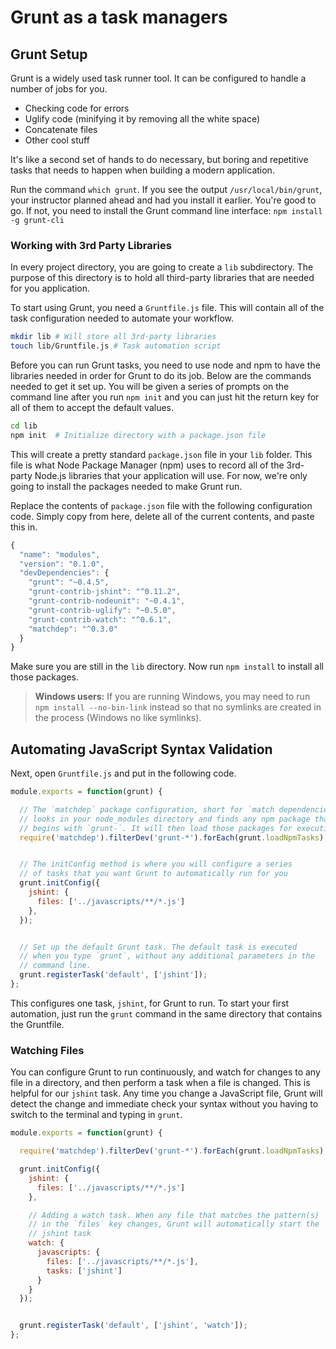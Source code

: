 # Grunt as a task managers

## Grunt Setup

Grunt is a widely used task runner tool. It can be configured to handle a number of jobs for you.

 * Checking code for errors
 * Uglify code (minifying it by removing all the white space)
 * Concatenate files
 * Other cool stuff

 It's like a second set of hands to do necessary, but boring and repetitive tasks that needs to happen when building a modern application.

Run the command `which grunt`. If you see the output `/usr/local/bin/grunt`, your instructor planned ahead and had you install it earlier. You're good to go. If not, you need to install the Grunt command line interface: `npm install -g grunt-cli`

### Working with 3rd Party Libraries

In every project directory, you are going to create a `lib` subdirectory. The purpose of this directory is to hold all third-party libraries that are needed for you application.

To start using Grunt, you need a `Gruntfile.js` file. This will contain all of the task configuration needed to automate your workflow.

```bash
mkdir lib # Will store all 3rd-party libraries
touch lib/Gruntfile.js # Task automation script
```

Before you can run Grunt tasks, you need to use node and npm to have the libraries needed in order for Grunt to do its job. Below are the commands needed to get it set up. You will be given a series of prompts on the command line after you run `npm init` and you can just hit the return key for all of them to accept the default values.

```bash
cd lib
npm init  # Initialize directory with a package.json file
```

This will create a pretty standard `package.json` file in your `lib` folder. This file is what Node Package Manager (npm) uses to record all of the 3rd-party Node.js libraries that your application will use. For now, we're only going to install the packages needed to make Grunt run.

Replace the contents of `package.json` file with the following configuration code. Simply copy from here, delete all of the current contents, and paste this in.

```js
{
  "name": "modules",
  "version": "0.1.0",
  "devDependencies": {
    "grunt": "~0.4.5",
    "grunt-contrib-jshint": "^0.11.2",
    "grunt-contrib-nodeunit": "~0.4.1",
    "grunt-contrib-uglify": "~0.5.0",
    "grunt-contrib-watch": "^0.6.1",
    "matchdep": "^0.3.0"
  }
}
```

Make sure you are still in the `lib` directory. Now run `npm install` to install all those packages.

> **Windows users:** If you are running Windows, you may need to run `npm install --no-bin-link` instead so that no symlinks are created in the process (Windows no like symlinks).

## Automating JavaScript Syntax Validation

Next, open `Gruntfile.js` and put in the following code.

```js
module.exports = function(grunt) {

  // The `matchdep` package configuration, short for `match dependencies`,
  // looks in your node_modules directory and finds any npm package that
  // begins with `grunt-`. It will then load those packages for execution.
  require('matchdep').filterDev('grunt-*').forEach(grunt.loadNpmTasks);


  // The initConfig method is where you will configure a series
  // of tasks that you want Grunt to automatically run for you
  grunt.initConfig({
    jshint: {
      files: ['../javascripts/**/*.js']
    },
  });


  // Set up the default Grunt task. The default task is executed
  // when you type `grunt`, without any additional parameters in the
  // command line.
  grunt.registerTask('default', ['jshint']);
};
```

This configures one task, `jshint`, for Grunt to run. To start your first automation, just run the `grunt` command in the same directory that contains the Gruntfile.

### Watching Files

You can configure Grunt to run continuously, and watch for changes to any file in a directory, and then perform a task when a file is changed. This is helpful for our `jshint` task. Any time you change a JavaScript file, Grunt will detect the change and immediate check your syntax without you having to switch to the terminal and typing in `grunt`.

```js
module.exports = function(grunt) {

  require('matchdep').filterDev('grunt-*').forEach(grunt.loadNpmTasks);

  grunt.initConfig({
    jshint: {
      files: ['../javascripts/**/*.js']
    },

    // Adding a watch task. When any file that matches the pattern(s)
    // in the `files` key changes, Grunt will automatically start the
    // jshint task
    watch: {
      javascripts: {
        files: ['../javascripts/**/*.js'],
        tasks: ['jshint']
      }
    }
  });


  grunt.registerTask('default', ['jshint', 'watch']);
};
```

